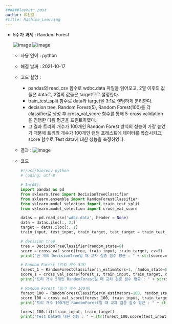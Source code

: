 ```yaml
---
######layout: post
author: 류건열
#title: Machine_Learning
---
```



- 5주차 과제 : Random Forest

    ![image](https://user-images.githubusercontent.com/34560965/137598032-cd933ebc-ed45-4416-9f84-8a3f554afa90.png)
    ![image](https://user-images.githubusercontent.com/34560965/137598033-31ef4460-6d53-428a-b2ea-1bc8145c1dd7.png)

    - 사용 언어 : python
    - 해결 날짜 : 2021-10-17
    - 코드 설명 : 
         
        - pandas의 read_csv 함수로 wdbc.data 파일을 읽어오고, 2열 이후의 값들은 data로, 2열의 값들은 target으로 설정한다.
        - train_test_split 함수로 data와 target을 3:1로 랜덤하게 분리한다.
        - decision tree, Random Forest(5), Random Forest(100)를 각 classifier로 생성 후 cross_val_score 함수를 통해 5-cross validation을 진행한 다음 평균을 프린트하였다.
        - 그 결과 트리의 개수가 100개인 Random Forest 방식의 성능이 가장 높았기 때문에 트리의 개수가 100개인 랜덤 포레스트에 데이터를 학습시키고, score 함수로 Test data에 대한 성능을 측정하였다.

    - 결과 : 
        ![image](https://user-images.githubusercontent.com/34560965/137598041-e9c9fdac-bdca-4d07-8503-e71fd8903d73.png)


    - 코드	

        ```python
        #!/usr/bin/env python
        # coding: utf-8

        # In[63]:
        import pandas as pd
        from sklearn.tree import DecisionTreeClassifier
        from sklearn.ensemble import RandomForestClassifier
        from sklearn.model_selection import train_test_split
        from sklearn.model_selection import cross_val_score

        datas = pd.read_csv('wdbc.data', header = None)
        data = datas.iloc[:, 2:]
        target = datas.iloc[:, 1]
        train_input, test_input, train_target, test_target = train_test_split(data, target, random_state = 0)

        # decision tree
        tree = DecisionTreeClassifier(random_state=0)
        score = cross_val_score(tree, train_input, train_target, cv=5)
        print("한 개의 DecisionTree일 때 교차 검증 점수 평균 : " + str(score.mean()))

        # Random Forest (트리 개수 5개)
        forest_1 = RandomForestClassifier(n_estimators=1, random_state=0)
        score_1 = cross_val_score(forest_1, train_input, train_target, cv=5)
        print("트리 개수 5개인 RandomForest일 때 교차 검증 점수 평균 : " + str(score_1.mean()))

        # Random Forest (트리 개수 100개)
        forest_100 = RandomForestClassifier(n_estimators=100, random_state=0)
        score_100 = cross_val_score(forest_100, train_input, train_target, cv=5)
        print("트리 개수 100개인 RandomForest일 때 교차 검증 점수 평균 : " + str(score_100.mean()))

        forest_100.fit(train_input, train_target)
        print("Test Data에 대한 성능 : " + str(forest_100.score(test_input, test_target)))
        ```
